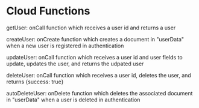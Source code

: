 # Cloud Functions

getUser: onCall function which receives a user id and returns a user

createUser: onCreate function which creates a document in "userData" when a new user is registered in authentication

updateUser: onCall function which receives a user id and user fields to update, updates the user, and returns the udpated user

deleteUser: onCall function which receives a user id, deletes the user, and returns {success: true}

autoDeleteUser: onDelete function which deletes the associated document in "userData" when a user is deleted in authentication
